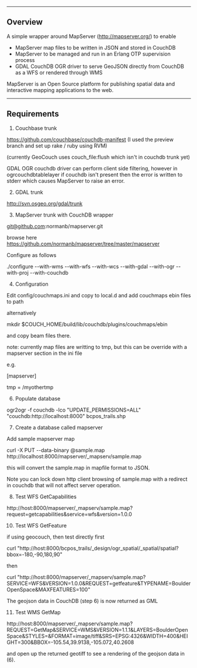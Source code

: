 ---------
Overview
---------

A simple wrapper around MapServer (http://mapserver.org/) to enable

   * MapServer map files to be written in JSON and stored in CouchDB
   * MapServer to be managed and run in an Erlang OTP supervision process
   * GDAL CouchDB OGR driver to serve GeoJSON directly from CouchDB as a WFS or rendered through WMS

MapServer is an Open Source platform for publishing spatial data and interactive mapping applications to the web.

------------
Requirements
-------------

1) Couchbase trunk

https://github.com/couchbase/couchdb-manifest (I used the preview branch and set up rake / ruby using RVM)

(currently GeoCouch uses couch_file:flush which isn't in couchdb trunk yet)

GDAL OGR couchdb driver can perform client side filtering, however in ogrcouchdbtablelayer if couchdb isn't present then the error is written to stderr which causes MapServer to raise an error.

2) GDAL trunk

http://svn.osgeo.org/gdal/trunk

3) MapServer trunk with CouchDB wrapper

git@github.com:normanb/mapserver.git

browse here https://github.com/normanb/mapserver/tree/master/mapserver

Configure as follows

./configure --with-wms --with-wfs --with-wcs --with-gdal --with-ogr --with-proj --with-couchdb


4)  Configuration

Edit config/couchmaps.ini  and copy to local.d and add couchmaps ebin files to path

alternatively

mkdir $COUCH_HOME/build/lib/couchdb/plugins/couchmaps/ebin

and copy beam files there.


note: currently map files are writting to tmp, but this can be override with a mapserver section in the ini file 

e.g.

[mapserver]

tmp = /myothertmp


6) Populate database

ogr2ogr -f couchdb -lco "UPDATE_PERMISSIONS=ALL" "couchdb:http://localhost:8000" bcpos_trails.shp 

7) Create a database called mapserver 

Add sample mapserver map

 curl -X PUT --data-binary @sample.map http://localhost:8000/mapserver/_mapserv/sample.map
 
this will convert the sample.map in mapfile format to JSON.

Note you can lock down http client browsing of sample.map with a redirect in couchdb that will not affect server operation.

8) Test WFS GetCapabilities

http://host:8000/mapserver/_mapserv/sample.map?request=getcapabilities&service=wfs&version=1.0.0

10) Test WFS GetFeature

if using geocouch, then test directly first

curl "http://host:8000/bcpos_trails/_design/ogr_spatial/_spatial/spatial?bbox=-180,-90,180,90"

then 

curl "http://host:8000/mapserver/_mapserv/sample.map?SERVICE=WFS&VERSION=1.0.0&REQUEST=getfeature&TYPENAME=BoulderOpenSpace&MAXFEATURES=100"

The geojson data in CouchDB (step 6) is now returned as GML

11) Test WMS GetMap

http://host:8000/mapserver/_mapserv/sample.map?REQUEST=GetMap&SERVICE=WMS&VERSION=1.1.1&LAYERS=BoulderOpenSpace&STYLES=&FORMAT=image/tiff&SRS=EPSG:4326&WIDTH=400&HEIGHT=300&BBOX=-105.54,39.9138,-105.072,40.2608

and open up the returned geotiff to see a rendering of the geojson data in (6).




